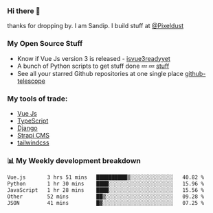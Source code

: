 ### Hi there 👋

thanks for dropping by.
I am Sandip. I build stuff at [@Pixeldust](github.com/pixeldust-in/)

###  **My Open Source Stuff**

 - Know if Vue Js version 3 is released -  [isvue3readyyet](https://github.com/sandiprb/isvue3readyyet)
 - A bunch of Python scripts to get stuff done 💤 💤 [stuff](https://github.com/sandiprb/stuff)
 - See all your starred Github repositories at one single place [github-telescope](https://github.com/sandiprb/github-telescope)



###  **My tools of trade:**
 - [Vue Js](https://github.com/vuejs/vue/)
 - [TypeScript](https://github.com/microsoft/TypeScript)
 - [Django](github.com/django/django)
 - [Strapi CMS](github.com/strapi/strapi)
 - [tailwindcss](https://github.com/tailwindlabs/tailwindcss)


###  📊 **My Weekly development breakdown**
<!--START_SECTION:waka-->

```txt
Vue.js       3 hrs 51 mins   ██████████▒░░░░░░░░░░░░░░   40.82 %
Python       1 hr 30 mins    ████░░░░░░░░░░░░░░░░░░░░░   15.96 %
JavaScript   1 hr 28 mins    ████░░░░░░░░░░░░░░░░░░░░░   15.56 %
Other        52 mins         ██▒░░░░░░░░░░░░░░░░░░░░░░   09.28 %
JSON         41 mins         █▓░░░░░░░░░░░░░░░░░░░░░░░   07.25 %
```

<!--END_SECTION:waka-->
